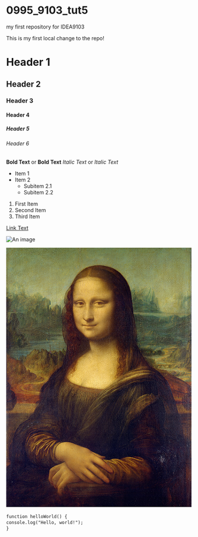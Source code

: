 # 0995_9103_tut5
my first repository for IDEA9103

This is my first local change to the repo!

# Header 1
## Header 2
### Header 3
#### Header 4
##### Header 5
###### Header 6

**Bold Text** or __Bold Text__
*Italic Text* or _Italic Text_

- Item 1
- Item 2
  - Subitem 2.1
  - Subitem 2.2



1. First Item
2. Second Item
3. Third Item

[Link Text](https://www.google.com
)

![An image](https://placekitten.com/200/300)



![An image of the Mona Lisa](assets/Mona_Lisa_by_Leonardo_da_Vinci_500_x_700.jpg)


```
function helloWorld() {
console.log("Hello, world!");
}
```